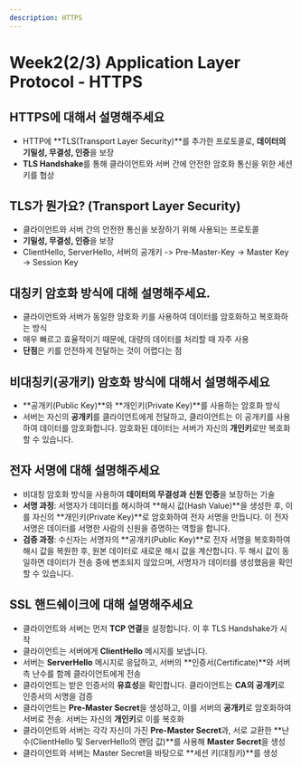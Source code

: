 ```yaml
---
description: HTTPS
---
```


# Week2(2/3) Application Layer Protocol - HTTPS

## HTTPS에 대해서 설명해주세요

* HTTP에 \*\*TLS(Transport Layer Security)\*\*를 추가한 프로토콜로, **데이터의 기밀성, 무결성, 인증**을 보장
* **TLS Handshake**를 통해 클라이언트와 서버 간에 안전한 암호화 통신을 위한 세션 키를 협상



## TLS가 뭔가요? (Transport Layer Security)

* 클라이언트와 서버 간의 안전한 통신을 보장하기 위해 사용되는 프로토콜
* **기밀성, 무결성, 인증**을 보장
* ClientHello, ServerHello, 서버의 공개키 -> Pre-Master-Key -> Master Key -> Session Key



## 대칭키 암호화 방식에 대해 설명해주세요.

* 클라이언트와 서버가 동일한 암호화 키를 사용하여 데이터를 암호화하고 복호화하는 방식
* 매우 빠르고 효율적이기 때문에, 대량의 데이터를 처리할 때 자주 사용
* **단점**은 키를 안전하게 전달하는 것이 어렵다는 점



## 비대칭키(공개키) 암호화 방식에 대해서 설명해주세요

* \*\*공개키(Public Key)\*\*와 \*\*개인키(Private Key)\*\*를 사용하는 암호화 방식
* 서버는 자신의 **공개키**를 클라이언트에게 전달하고, 클라이언트는 이 공개키를 사용하여 데이터를 암호화합니다. 암호화된 데이터는 서버가 자신의 **개인키**로만 복호화할 수 있습니다.



## 전자 서명에 대해 설명해주세요

* 비대칭 암호화 방식을 사용하여 **데이터의 무결성과 신원 인증**을 보장하는 기술
* **서명 과정**: 서명자가 데이터를 해시하여 \*\*해시 값(Hash Value)\*\*을 생성한 후, 이를 자신의 \*\*개인키(Private Key)\*\*로 암호화하여 전자 서명을 만듭니다. 이 전자 서명은 데이터를 서명한 사람의 신원을 증명하는 역할을 합니다.
* **검증 과정**: 수신자는 서명자의 \*\*공개키(Public Key)\*\*로 전자 서명을 복호화하여 해시 값을 복원한 후, 원본 데이터로 새로운 해시 값을 계산합니다. 두 해시 값이 동일하면 데이터가 전송 중에 변조되지 않았으며, 서명자가 데이터를 생성했음을 확인할 수 있습니다.



## SSL 핸드쉐이크에 대해 설명해주세요

* 클라이언트와 서버는 먼저 **TCP 연결**을 설정합니다. 이 후 TLS Handshake가 시작
* 클라이언트는 서버에게 **ClientHello** 메시지를 보냅니다.
* 서버는 **ServerHello** 메시지로 응답하고, 서버의 \*\*인증서(Certificate)\*\*와 서버 측 난수를 함께 클라이언트에게 전송
* 클라이언트는 받은 인증서의 **유효성**을 확인합니다. 클라이언트는 **CA의 공개키**로 인증서의 서명을 검증
* 클라이언트는 **Pre-Master Secret**을 생성하고, 이를 서버의 **공개키**로 암호화하여 서버로 전송. 서버는 자신의 **개인키**로 이를 복호화
* 클라이언트와 서버는 각각 자신이 가진 **Pre-Master Secret**과, 서로 교환한 \*\*난수(ClientHello 및 ServerHello의 랜덤 값)\*\*를 사용해 **Master Secret**을 생성
* 클라이언트와 서버는 Master Secret을 바탕으로 \*\*세션 키(대칭키)\*\*를 생성



